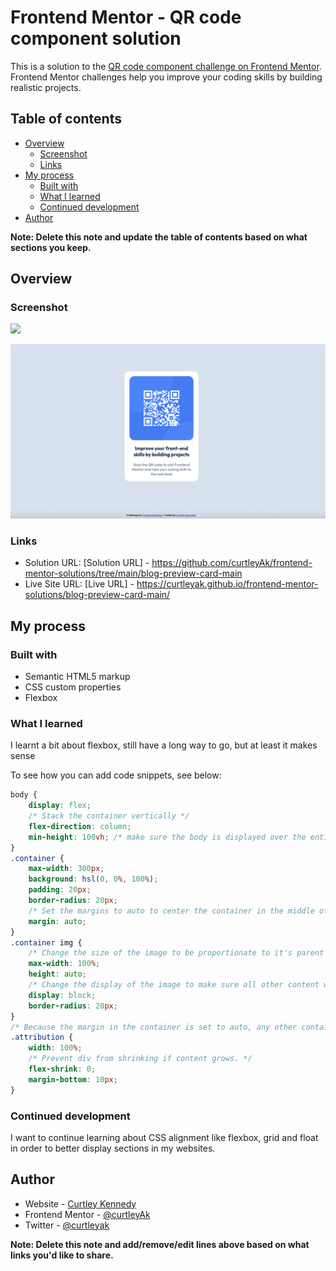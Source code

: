 # Frontend Mentor - QR code component solution

This is a solution to the [QR code component challenge on Frontend Mentor](https://www.frontendmentor.io/challenges/qr-code-component-iux_sIO_H). Frontend Mentor challenges help you improve your coding skills by building realistic projects. 

## Table of contents

- [Overview](#overview)
  - [Screenshot](#screenshot)
  - [Links](#links)
- [My process](#my-process)
  - [Built with](#built-with)
  - [What I learned](#what-i-learned)
  - [Continued development](#continued-development)
- [Author](#author)

**Note: Delete this note and update the table of contents based on what sections you keep.**

## Overview

### Screenshot

![](./screenshot.jpg)

![alt text](<Screenshot 2025-05-01 at 17.17.11.png>)

### Links

- Solution URL: [Solution URL] - https://github.com/curtleyAk/frontend-mentor-solutions/tree/main/blog-preview-card-main
- Live Site URL: [Live URL] - https://curtleyak.github.io/frontend-mentor-solutions/blog-preview-card-main/

## My process

### Built with

- Semantic HTML5 markup
- CSS custom properties
- Flexbox


### What I learned

I learnt a bit about flexbox, still have a long way to go, but at least it makes sense

To see how you can add code snippets, see below:

```css
body {
    display: flex;
    /* Stack the container vertically */
    flex-direction: column;
    min-height: 100vh; /* make sure the body is displayed over the entire webpage */
}
.container {
    max-width: 300px;
    background: hsl(0, 0%, 100%);
    padding: 20px;
    border-radius: 20px;
    /* Set the margins to auto to center the container in the middle of the webpage */
    margin: auto;
}
.container img {
    /* Change the size of the image to be proportionate to it's parent container */
    max-width: 100%;
    height: auto;
    /* Change the display of the image to make sure all other content will fall below it */
    display: block;
    border-radius: 20px;
}
/* Because the margin in the container is set to auto, any other container will by default move to the bottom of the webpage */
.attribution {
    width: 100%;
    /* Prevent div from shrinking if content grows. */
    flex-shrink: 0;
    margin-bottom: 10px;
}
```

### Continued development

I want to continue learning about CSS alignment like flexbox, grid and float in order to better display sections
in my websites.


## Author

- Website - [Curtley Kennedy](https://github.com/curtleyAk/)
- Frontend Mentor - [@curtleyAk](https://www.frontendmentor.io/profile/curtleyAk)
- Twitter - [@curtleyak](https://www.twitter.com/curtleyak)

**Note: Delete this note and add/remove/edit lines above based on what links you'd like to share.**

